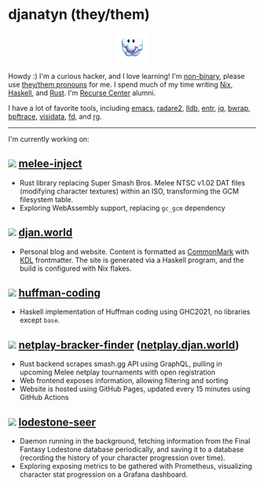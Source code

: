 # djanatyn (they/them)

<p align="center"><img src="./randall.gif"></p>

Howdy :) I'm a curious hacker, and I love learning! I'm [non-binary](https://en.wikipedia.org/wiki/Non-binary_gender), please use [they/them pronouns](https://pronoun.is/they) for me. I spend much of my time writing [Nix](https://nixos.org/), [Haskell](https://www.haskell.org/), and [Rust](https://www.rust-lang.org/). I'm [Recurse Center](https://www.recurse.com/about) alumni.

I have a lot of favorite tools, including [emacs](https://www.gnu.org/software/emacs/), [radare2](https://rada.re/n/radare2.html), [lldb](https://lldb.llvm.org/), [entr](https://eradman.com/entrproject/), [jq](https://stedolan.github.io/jq/), [bwrap](https://github.com/containers/bubblewrap), [bpftrace](https://bpftrace.org/), [visidata](https://www.visidata.org/), [fd](https://github.com/sharkdp/fd), and [rg](https://github.com/BurntSushi/ripgrep).

---

I'm currently working on:
## <img src="https://raw.githubusercontent.com/simple-icons/simple-icons/521c96fd04b0ea93034db8715eda5a4de27a58bb/icons/rust.svg" width="32"> [melee-inject](https://github.com/djanatyn/melee-inject)
  - Rust library replacing Super Smash Bros. Melee NTSC v1.02 DAT files (modifying character textures) within an ISO, transforming the GCM filesystem table.
  - Exploring WebAssembly support, replacing `gc_gcm` dependency
## <img src="https://raw.githubusercontent.com/simple-icons/simple-icons/521c96fd04b0ea93034db8715eda5a4de27a58bb/icons/haskell.svg" width="32"> [djan.world](https://github.com/djanatyn/djan.world)
  - Personal blog and website. Content is formatted as [CommonMark](https://commonmark.org/) with [KDL](https://kdl.dev) frontmatter. The site is generated via a Haskell program, and the build is configured with Nix flakes.
## <img src="https://raw.githubusercontent.com/simple-icons/simple-icons/521c96fd04b0ea93034db8715eda5a4de27a58bb/icons/haskell.svg" width="32"> [huffman-coding](https://github.com/djanatyn/huffman-coding)
  - Haskell implementation of Huffman coding using GHC2021, no libraries except `base`.
## <img src="https://raw.githubusercontent.com/simple-icons/simple-icons/521c96fd04b0ea93034db8715eda5a4de27a58bb/icons/rust.svg" width="32"> [netplay-bracker-finder](https://github.com/netplay-bracket-finder/netplay-bracket-finder) ([netplay.djan.world](https://netplay.djan.world))
  - Rust backend scrapes smash.gg API using GraphQL, pulling in upcoming Melee netplay tournaments with open registration
  - Web frontend exposes information, allowing filtering and sorting
  - Website is hosted using GitHub Pages, updated every 15 minutes using GitHub Actions
## <img src="https://raw.githubusercontent.com/simple-icons/simple-icons/521c96fd04b0ea93034db8715eda5a4de27a58bb/icons/rust.svg" width="32"> [lodestone-seer](https://github.com/djanatyn/lodestone-seer)
  - Daemon running in the background, fetching information from the Final Fantasy Lodestone database periodically, and saving it to a database (recording the history of your character progression over time).
  - Exploring exposing metrics to be gathered with Prometheus, visualizing character stat progression on a Grafana dashboard.
